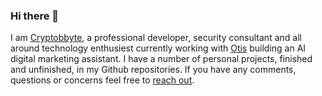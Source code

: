 ### Hi there 👋
I am [Cryptobbyte](https://cryptobyte.dev), a professional developer, security consultant and all around technology enthusiest currently working with [Otis](https://meetotis.com) building an AI digital marketing assistant. I have a number of personal projects, finished and unfinished, in my Github repositories. If you have any comments, questions or concerns feel free to [reach out](https://cryptobyte.dev/#contact).

